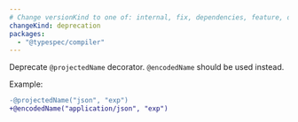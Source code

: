 ```yaml
---
# Change versionKind to one of: internal, fix, dependencies, feature, deprecation, breaking
changeKind: deprecation
packages:
  - "@typespec/compiler"
---
```


Deprecate `@projectedName` decorator. `@encodedName` should be used instead.

Example:
```diff
-@projectedName("json", "exp")
+@encodedName("application/json", "exp")
```
